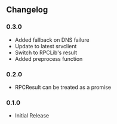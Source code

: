 ## Changelog ##

### 0.3.0 ###
* Added fallback on DNS failure
* Update to latest srvclient
* Switch to RPCLib's result
* Added preprocess function

### 0.2.0 ###
* RPCResult can be treated as a promise

### 0.1.0 ###
* Initial Release
